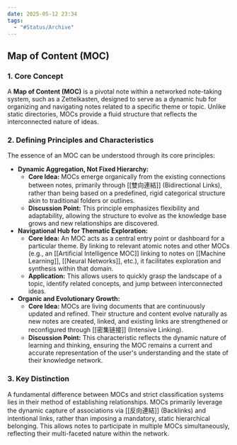```yaml
---
date: 2025-05-12 23:34
tags:
  - "#Status/Archive"
---
```


## Map of Content (MOC)

### 1. Core Concept

A **Map of Content (MOC)** is a pivotal note within a networked note-taking system, such as a Zettelkasten, designed to serve as a dynamic hub for organizing and navigating notes related to a specific theme or topic. Unlike static directories, MOCs provide a fluid structure that reflects the interconnected nature of ideas.

### 2. Defining Principles and Characteristics

The essence of an MOC can be understood through its core principles:

- **Dynamic Aggregation, Not Fixed Hierarchy:**
  - **Core Idea:** MOCs emerge organically from the existing connections between notes, primarily through [[雙向連結]] (Bidirectional Links), rather than being based on a predefined, rigid categorical structure akin to traditional folders or outlines.
  - **Discussion Point:** This principle emphasizes flexibility and adaptability, allowing the structure to evolve as the knowledge base grows and new relationships are discovered.
- **Navigational Hub for Thematic Exploration:**
  - **Core Idea:** An MOC acts as a central entry point or dashboard for a particular theme. By linking to relevant atomic notes and other MOCs (e.g., an [[Artificial Intelligence MOC]] linking to notes on [[Machine Learning]], [[Neural Networks]], etc.), it facilitates exploration and synthesis within that domain.
  - **Application:** This allows users to quickly grasp the landscape of a topic, identify related concepts, and jump between interconnected ideas.
- **Organic and Evolutionary Growth:**
  - **Core Idea:** MOCs are living documents that are continuously updated and refined. Their structure and content evolve naturally as new notes are created, linked, and existing links are strengthened or reconfigured through [[密集链接]] (Intensive Linking).
  - **Discussion Point:** This characteristic reflects the dynamic nature of learning and thinking, ensuring the MOC remains a current and accurate representation of the user's understanding and the state of their knowledge network.

### 3. Key Distinction

A fundamental difference between MOCs and strict classification systems lies in their method of establishing relationships. MOCs primarily leverage the dynamic capture of associations via [[反向連結]] (Backlinks) and intentional links, rather than imposing a mandatory, static hierarchical belonging. This allows notes to participate in multiple MOCs simultaneously, reflecting their multi-faceted nature within the network.
